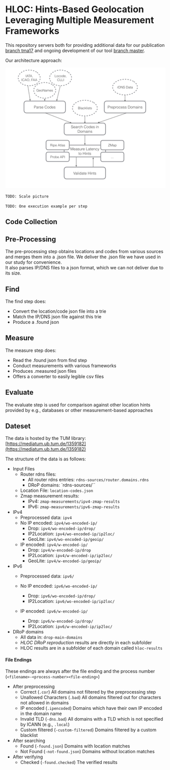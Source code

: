 # HLOC: Hints-Based Geolocation Leveraging Multiple Measurement Frameworks

This repository servers both for providing additional data for our publication [branch tma17](https://github.com/tumi8/hloc/tree/tma17) and ongoing development of our tool [branch master](https://github.com/tumi8/hloc).

Our architecture approach:

![Approach](images/schema.jpg)

`TODO: Scale picture`

`TODO: One execution example per step`

## Code Collection


## Pre-Processing

The pre-processing step obtains locations and codes from various sources and merges them into a .json file. We deliver the .json file we have used in our study for convenience.   
It also parses IP/DNS files to a json format, which we can not deliver due to its size.

## Find

The find step does:

* Convert the location/code json file into a trie
* Match the IP/DNS json file against this trie
* Produce a .found json

## Measure

The measure step does:

* Read the .found json from find step
* Conduct measurements with various frameworks
* Produces .measured json files
* Offers a converter to easily legible csv files

## Evaluate

The evaluate step is used for comparison against other location hints provided by e.g., databases or other measurement-based approaches

## Dateset

The data is hosted by the TUM library: [https://mediatum.ub.tum.de/1359182](https://mediatum.ub.tum.de/1359182)

The structure of the data is as follows: 

 -  Input Files
    - Router rdns files:
        - All router rdns entries: `rdns-sources/router.domains.rdns`
        - DRoP domains: `rdns-sources/``
    - Location File: `location-codes.json`
    - Zmap measurement results:
        - IPv4: `zmap-measurements/ipv4-zmap-results`
        - IPv6: `zmap-measurements/ipv6-zmap-results`
 -  IPv4
    - Preprocessed data: `ipv4`
    - No IP encoded: `ipv4/wo-encoded-ip/`
        - Drop: `ipv4/wo-encoded-ip/drop/`
        - IP2Location: `ipv4/wo-encoded-ip/ip2loc/`
        - GeoLite: `ipv4/wo-encoded-ip/geoip/`
    - IP encoded: `ipv4/w-encoded-ip/`
        - Drop: `ipv4/w-encoded-ip/drop`
        - IP2Location: `ipv4/w-encoded-ip/ip2loc/`
        - GeoLite: `ipv4/w-encoded-ip/geoip/`
 - IPv6
    - Preprocessed data: `ipv6/`
    - No IP encoded: `ipv6/wo-encoded-ip/`
        - Drop: `ipv6/wo-encoded-ip/drop/`
        - IP2Location: `ipv6/wo-encoded-ip/ip2loc/`

    - IP encoded: `ipv6/w-encoded-ip/`
        - Drop: `ipv6/w-encoded-ip/drop/`
        - IP2Location: `ipv6/w-encoded-ip/ip2loc/`
 -  DRoP domains
    - All data in: `drop-main-domains`
    - *HLOC DRoP reproduction* results are directly in each subfolder
    - HLOC results are in a subfolder of each domain called `hloc-results`

#### File Endings
 These endings are always after the file ending and the process number (`<filename>-<process-number><file-ending>`)
 
 - After preprocessing
    - Correct (`.cor`)
        All domains not filtered by the preprocessing step
    - Unallowed Characters (`.bad`)
        All domains filtered out for characters not allowed in domains
    - IP encoded (`.ipencoded`)
        Domains which have their own IP encoded in the domain name
    - Invalid TLD (`-dns.bad`)
        All domains with a TLD which is not specified by ICANN (e.g., `.local`)
    - Custom filtered (`-custom-filtered`)
        Domains filtered by a custom blacklist
 - After searching
    - Found (`-found.json`)
        Domains with location matches
    - Not Found (`-not-found.json`)
        Domains without location matches
 - After verifying
    - Checked (`-found.checked`)
        The verified results




